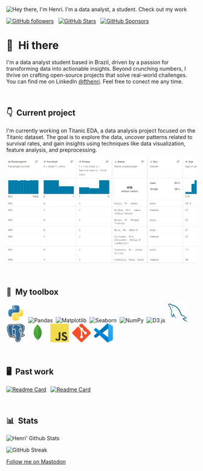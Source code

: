 ![Hey there, I'm Henri. I'm a data analyst, a student. Check out my work](https://github.com/user-attachments/assets/1e333522-cf3f-408e-805d-056b4e97ae6c)

[![GitHub followers](https://img.shields.io/github/followers/fthenri?logo=GitHub&style=for-the-badge)](https://github.com/fthenri) &nbsp; [![GitHub Stars](https://img.shields.io/github/stars/fthenri?logo=github&style=for-the-badge)](https://github.com/fthenri) &nbsp; [![GitHub Sponsors](https://img.shields.io/github/sponsors/fthenri?color=BF4B8A&logo=githubsponsors&style=for-the-badge&label=Sponsor%20on%20Github)](https://github.com/sponsors/fthenri)

# 👋 &nbsp;Hi there

I'm a data analyst student based in Brazil, driven by a passion for transforming data into actionable insights. Beyond crunching numbers, I thrive on crafting open-source projects that solve real-world challenges. You can find me on LinkedIn [@fthenri](https://www.linkedin.com/in/fthenri/). Feel free to conect me any time.

&nbsp;

## 👇 &nbsp;Current project

I'm currently working on Titanic EDA, a data analysis project focused on the Titanic dataset. The goal is to explore the data, uncover patterns related to survival rates, and gain insights using techniques like data visualization, feature analysis, and preprocessing.

![Titanic EDA](/assets/titaniceda.png)

&nbsp;

## 🧰 &nbsp;My toolbox

<img src="https://raw.githubusercontent.com/devicons/devicon/master/icons/python/python-original.svg" alt="Python" width="50" height="50"/> &nbsp;<img src="https://upload.wikimedia.org/wikipedia/commons/thumb/e/ed/Pandas_logo.svg/512px-Pandas_logo.svg.png" alt="Pandas" width="50" height="50"/> &nbsp;<img src="https://upload.wikimedia.org/wikipedia/commons/8/84/Matplotlib_icon.svg" alt="Matplotlib" width="50" height="50"/> &nbsp;<img src="https://seaborn.pydata.org/_images/logo-mark-lightbg.svg" alt="Seaborn" width="50" height="50"/> &nbsp;<img src="https://upload.wikimedia.org/wikipedia/commons/0/01/NumPy_logo_2020.svg" alt="NumPy" width="50" height="50"/> &nbsp;<img src="https://raw.githubusercontent.com/d3/d3-logo/master/d3.png" alt="D3.js" width="50" height="50"/> &nbsp;<img src="https://raw.githubusercontent.com/devicons/devicon/master/icons/mysql/mysql-original.svg" alt="MySQL" width="50" height="50"/> &nbsp;<img src="https://raw.githubusercontent.com/devicons/devicon/master/icons/postgresql/postgresql-original.svg" alt="PostgreSQL" width="50" height="50"/> &nbsp;<img src="https://raw.githubusercontent.com/devicons/devicon/master/icons/mongodb/mongodb-original.svg" alt="MongoDB" width="50" height="50"/> &nbsp;<img src="https://raw.githubusercontent.com/devicons/devicon/master/icons/javascript/javascript-original.svg" alt="JavaScript" width="50" height="50"/> &nbsp;<img src="https://raw.githubusercontent.com/devicons/devicon/master/icons/git/git-original.svg" alt="Git" width="50" height="50"/> &nbsp;<img src="https://raw.githubusercontent.com/devicons/devicon/master/icons/vscode/vscode-original.svg" alt="VS Code" width="50" height="50"/>  

&nbsp;

## 🖥 &nbsp;Past work

[![Readme Card](https://github-readme-stats.vercel.app/api/pin/?username=fthenri&repo=Hotline-Recife&bg_color=0d1116&title_color=ce09ec&text_color=a4aacb&icon_color=007ec6)](https://github.com/Jeraross/Hotline-Recife) &nbsp; [![Readme Card](https://github-readme-stats.vercel.app/api/pin/?username=fthenri&repo=CUIDA&bg_color=0d1116&title_color=ce09ec&text_color=a4aacb&icon_color=007ec6)](https://github.com/Jeraross/CUIDA) 

&nbsp;

## 📊 &nbsp;Stats

![Henri' Github Stats](https://github-readme-stats.vercel.app/api?username=fthenri&hide=contribs,prs&show_icons=true&bg_color=0d1116&title_color=ce09ec&text_color=a4aacb&icon_color=007ec6)

![GitHub Streak](https://github-readme-streak-stats.herokuapp.com/?user=fthenri&theme=dark&count_private=true&bg_color=0d1116&title_color=ce09ec&text_color=a4aacb&icon_color=007ec6)

<a rel="me" href="https://mastodon.nz/@Sudo_Overflow">Follow me on Mastodon</a>
